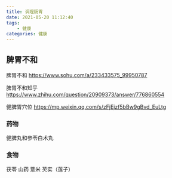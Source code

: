 ```yaml
---
title: 调理肠胃
date: 2021-05-20 11:12:40
tags:
	- 健康
categories: 健康
---
```






## 脾胃不和

脾胃不和 https://www.sohu.com/a/233433575_99950787

脾胃不和知乎 https://www.zhihu.com/question/20909373/answer/776860554

健脾胃穴位 https://mp.weixin.qq.com/s/zFjEjzf5bBw9gBvd_EuLtg

### 药物

健脾丸和参苓白术丸

### 食物

茯苓 山药 薏米 芡实（莲子）